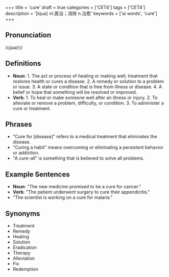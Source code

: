 +++
title = 'cure'
draft = true
categories = ['CET4']
tags = ['CET4']
description = '[kjuə] vt.医治；消除 n.治愈'
keywords = ['ai words', 'cure']
+++

## Pronunciation
/cjʊə(r)/

## Definitions
- **Noun**: 1. The act or process of healing or making well; treatment that restores health or cures a disease. 2. A remedy or solution to a problem or issue. 3. A state or condition that is free from illness or disease. 4. A belief or hope that something will be resolved or improved. 
- **Verb**: 1. To heal or make someone well after an illness or injury. 2. To alleviate or remove a problem, difficulty, or condition. 3. To administer a cure or treatment.

## Phrases
- "Cure for [disease]" refers to a medical treatment that eliminates the disease.
- "Curing a habit" means overcoming or eliminating a persistent behavior or addiction.
- "A cure-all" is something that is believed to solve all problems.

## Example Sentences
- **Noun**: "The new medicine promised to be a cure for cancer."
- **Verb**: "The patient underwent surgery to cure their appendicitis."
- "The scientist is working on a cure for malaria."

## Synonyms
- Treatment
- Remedy
- Healing
- Solution
- Eradication
- Therapy
- Alleviation
- Fix
- Redemption
